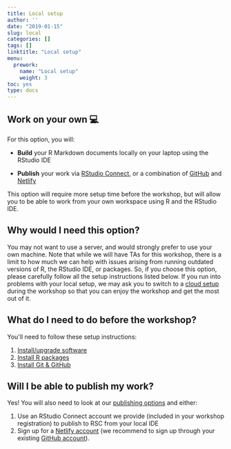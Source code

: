 ```yaml
---
title: Local setup
author: ''
date: "2019-01-15"
slug: local
categories: []
tags: []
linktitle: "Local setup"
menu:
  prework:
    name: "Local setup"
    weight: 3
toc: yes
type: docs
---
```



## Work on your own :computer:

For this option, you will:

- **Build** your R Markdown documents locally on your laptop using the RStudio IDE
    
- **Publish** your work via [RStudio Connect](https://www.rstudio.com/products/connect/), or a combination of [GitHub](https://github.com/) and [Netlify](https://www.netlify.com/)

This option will require more setup time before the workshop, but will allow you to be able to work from your own workspace using R and the RStudio IDE.

## Why would I need this option?

You may not want to use a server, and would strongly prefer to use your own machine. Note that while we will have TAs for this workshop, there is a limit to how much we can help with issues arising from running outdated versions of R, the RStudio IDE, or packages. So, if you choose this option, please carefully follow all the setup instructions listed below. If you run into problems with your local setup, we may ask you to switch to a [cloud setup](../cloud) during the workshop so that you can enjoy the workshop and get the most out of it.

## What do I need to do before the workshop?

You'll need to follow these setup instructions:

1. [Install/upgrade software](../system/)
1. [Install R packages](../packages/)
1. [Install Git & GitHub](../github)

## Will I be able to publish my work?

Yes! You will also need to look at our [publishing options](../publish) and either:

1. Use an RStudio Connect account we provide (included in your workshop registration) to publish to RSC from your local IDE
1. Sign up for a [Netlify account](https://www.netlify.com/) (we recommend to sign up through your existing [GitHub account](https://github.com/)).
